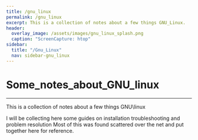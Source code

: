 ```yaml
---
title: /gnu_linux
permalink: /gnu_linux
excerpt: This is a collection of notes about a few things GNU_Linux.
header:
  overlay_image: /assets/images/gnu_linux_splash.png
  caption: "ScreenCapture: htop"
sidebar:
  title: "/Gnu_Linux"
  nav: sidebar-gnu_linux
---
```

<h1>Some_notes_about_GNU_linux</h1>
<hr>
This is a collection of notes about a few things GNU\linux

I will be collecting here some guides on installation troubleshooting and problem resolution Most of this was found scattered over the net and put together here for reference.
